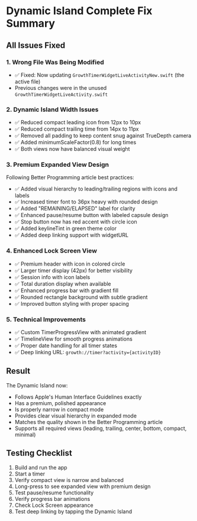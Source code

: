 # Dynamic Island Complete Fix Summary

## All Issues Fixed

### 1. **Wrong File Was Being Modified**
- ✅ Fixed: Now updating `GrowthTimerWidgetLiveActivityNew.swift` (the active file)
- Previous changes were in the unused `GrowthTimerWidgetLiveActivity.swift`

### 2. **Dynamic Island Width Issues**
- ✅ Reduced compact leading icon from 12px to 10px
- ✅ Reduced compact trailing time from 14px to 11px
- ✅ Removed all padding to keep content snug against TrueDepth camera
- ✅ Added minimumScaleFactor(0.8) for long times
- ✅ Both views now have balanced visual weight

### 3. **Premium Expanded View Design**
Following Better Programming article best practices:
- ✅ Added visual hierarchy to leading/trailing regions with icons and labels
- ✅ Increased timer font to 36px heavy with rounded design
- ✅ Added "REMAINING/ELAPSED" label for clarity
- ✅ Enhanced pause/resume button with labeled capsule design
- ✅ Stop button now has red accent with circle icon
- ✅ Added keylineTint in green theme color
- ✅ Added deep linking support with widgetURL

### 4. **Enhanced Lock Screen View**
- ✅ Premium header with icon in colored circle
- ✅ Larger timer display (42px) for better visibility
- ✅ Session info with icon labels
- ✅ Total duration display when available
- ✅ Enhanced progress bar with gradient fill
- ✅ Rounded rectangle background with subtle gradient
- ✅ Improved button styling with proper spacing

### 5. **Technical Improvements**
- ✅ Custom TimerProgressView with animated gradient
- ✅ TimelineView for smooth progress animations
- ✅ Proper date handling for all timer states
- ✅ Deep linking URL: `growth://timer?activity={activityID}`

## Result
The Dynamic Island now:
- Follows Apple's Human Interface Guidelines exactly
- Has a premium, polished appearance
- Is properly narrow in compact mode
- Provides clear visual hierarchy in expanded mode
- Matches the quality shown in the Better Programming article
- Supports all required views (leading, trailing, center, bottom, compact, minimal)

## Testing Checklist
1. Build and run the app
2. Start a timer
3. Verify compact view is narrow and balanced
4. Long-press to see expanded view with premium design
5. Test pause/resume functionality
6. Verify progress bar animations
7. Check Lock Screen appearance
8. Test deep linking by tapping the Dynamic Island